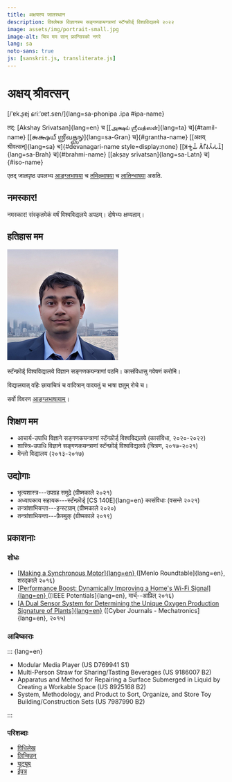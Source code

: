 ```yaml
---
title: अक्षयस्य जालस्थान
description: विश्लेषक विज्ञानस्य सङ्गणकयन्त्राणां स्टॅन्फ़ॊर्ड् विश्वविद्यलये २०२२
image: assets/img/portrait-small.jpg
image-alt: चित्र मम सान् फ्रान्सिस्को नगरे
lang: sa
noto-sans: true
js: [sanskrit.js, transliterate.js]
---
```


# अक्षय् श्रीवत्सन्

[/ˈɐk.ʂɐj ɕriːˈʋɐt.sɐn/]{lang=sa-phonipa .ipa #ipa-name}

तद्: [Akshay Srivatsan]{lang=en} च
[[அக்ஷய் ஶ்ரீவத்ஸன்]{lang=ta} च]{#tamil-name}
[[𑌅𑌕𑍍𑌷𑌯𑍍 𑌶𑍍𑌰𑍀𑌵𑌤𑍍𑌸𑌨𑍍]{lang=sa-Gran} च]{#grantha-name}
[[अक्षय् श्रीवत्सन्]{lang=sa} च]{#devanagari-name style=display:none}
[[𑀅𑀓𑁆𑀱𑀬𑁆 𑀰𑁆𑀭𑀻𑀯𑀢𑁆𑀲𑀦𑁆]{lang=sa-Brah} च]{#brahmi-name}
[[akṣay srīvatsan]{lang=sa-Latn} च]{#iso-name}

एतद् जालपृष्ठ उपलभ्य [आङ्ग्लभाषया](index.html) च [तमिऴ्भाषया](tamil.html) च [लातिन्भाषया](latin.html) असति.

## नमस्कार!

नमस्कार!
संस्कृतमेकं वर्षं विश्वविद्यलये अपठम्। दोषेभ्यः क्षम्यताम्।

<div id="scripts" style="display:none">
<label for="script">**लिपिं चिनो—**</label>
<select name="script" id="script" onchange="set_document_script(this.value)">
    <option value="devanagari">देवनागरी (Devanagari)</option>
    <option value="grantha">ग्रन्थ (Grantha)</option>
    <option value="brahmi">ब्राह्मी (Brahmi)</option>
    <option value="tamil">तमिऴ् (Tamil)</option>
    <option value="iso">लातिन् (ISO 15919)</option>
    <option value="ipa">सर्वदेशीय (IPA)</option>
</select>
</div>

<script>
document.getElementById("scripts").style.display = "block";

function set_document_script(type) {
    if (type == "devanagari")
        devanagari();
    else if (type == "grantha")
        grantha();
    else if (type == "brahmi")
        brahmi();
    else if (type == "tamil")
        tamil();
    else if (type == "iso")
        iso();
    else if (type == "ipa")
        ipa();
}
</script>

## हतिहास मम

![चित्र मम सान् फ्रान्सिस्को नगरे](assets/img/portrait-small.jpg)

स्टॅन्फ़ॊर्ड् विश्वविद्यालये विज्ञान सङ्गणकयन्त्राणां पठमि। कासंविधासु गवेषणं करोमि।

विद्यालयात् वहिः छायाचित्रं च वादित्रान् वादयतुं च भाषा ज्ञतुम् रोचे च।

सर्वो विवरण [आङ्ग्लभाषायाम्](index.html)। 


## शिक्षण मम

* आचार्य-उपाधि विज्ञाने सङ्गणकयन्त्राणां स्टॅन्फ़ॊर्ड् विश्वविद्यलये (कासंविधा, २०२०-२०२२)
* शास्त्रि-उपाधि विज्ञाने सङ्गणकयन्त्राणां स्टॅन्फ़ॊर्ड् विश्वविद्यलये (चित्रण, २०१७-२०२१)
* मॆन्लो विद्यालय (२०१३-२०१७)

## उद्योगाः

* भृत्यशास्त्र---उपग्रह समुद्रे (ग्रीष्मकाले २०२१)
* अध्यापकाय सहायक---स्टॅन्फ़ॊर्ड् [CS 140E]{lang=en} कासंविधाः (वसन्ते २०२१)
* तन्त्रांशाभियन्ता---इन्स्टग्राम् (ग्रीष्मकाले २०२०)
* तन्त्रांशाभियन्ता---फ़ैस्बुक् (ग्रीष्मकाले २०१९)

## प्रकाशनाः

### शोधः

* [[Making a Synchronous Motor]{lang=en} 
  ](http://roundtable.menloschool.org/issue25/5_McNelly+Srivatsan_MS_Roundtable25_Fall_2016.pdf)
  ([Menlo Roundtable]{lang=en}, शरद्काले २०१६)
* [[Performance Boost: Dynamically Improving a Home's Wi-Fi Signal]{lang=en}
  ](http://ieeexplore.ieee.org/abstract/document/7425403/)
  ([IEEE Potentials]{lang=en}, मार्च्--आप्रिल् २०१६)
* [[A Dual Sensor System for Determining the Unique Oxygen Production Signature 
  of Plants]{lang=en}](http://www.cyberjournals.com/Papers/2015/01.pdf)
  ([Cyber Journals - Mechatronics]{lang=en}, २०१५)


### आविष्काराः
::: {lang=en}

* Modular Media Player (US D769941 S1)
* Multi-Person Straw for Sharing/Tasting Beverages (US 9186007 B2)
* Apparatus and Method for Repairing a Surface Submerged in Liquid by Creating 
  a Workable Space (US 8925168 B2)
* System, Methodology, and Product to Sort, Organize, and Store Toy 
  Building/Construction Sets (US 7987990 B2)
  
:::

### परिशब्दाः

* [विधिलेख](https://github.com/Akshay-Srivatsan)
* [लिन्क्डिन्](https://www.linkedin.com/in/akshay-srivatsan/)
* [यूट्यूब्](https://www.youtube.com/channel/UCUrJQeVdrtJZ1GjCXz1aWXA)
* [ईपत्र](mailto:srivatsan.akshay+website@gmail.com)

<script>
if (window.location.search) set_document_script(window.location.search.slice(1));
</script>
